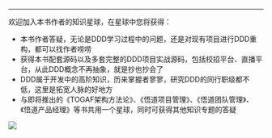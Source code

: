 
---

欢迎加入本书作者的知识星球，在星球中您将获得：

- 本书作者答疑，无论是DDD学习过程中的问题，还是对现有项目进行DDD重构，都可以找作者唠唠
- 获得本书配套源码以及多套完整的DDD项目实战源码，包括校招平台、直播平台，从此DDD概念不再抽象，就是抄也抄会了
- DDD属于开发中的高阶知识，历来掌握者寥寥，研究DDD的同行职级都不低，这里是拓宽人脉的好地方
- 与即将推出的《TOGAF架构方法论》、《悟道项目管理》、《悟道团队管理》、《悟道产品经理》等书共用一个星球，同时可获得其他知识专题的答疑

<div>
    <img src="https://s1.ax1x.com/2023/04/11/ppLSrXd.jpg"/>
</div>


